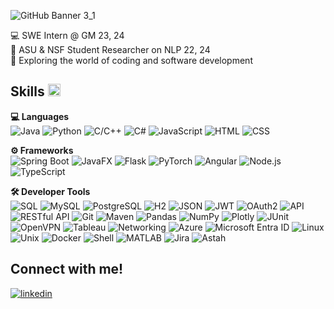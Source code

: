 ![GitHub Banner 3_1](https://github.com/user-attachments/assets/bbe09b1f-6469-4975-ae2a-b569fd834b2a)

💻 SWE Intern @ GM 23, 24  
📝 ASU & NSF Student Researcher on NLP 22, 24  
🌱 Exploring the world of coding and software development

<h2> Skills <img src = "https://media2.giphy.com/media/QssGEmpkyEOhBCb7e1/giphy.gif?cid=ecf05e47a0n3gi1bfqntqmob8g9aid1oyj2wr3ds3mg700bl&rid=giphy.gif" width = 20px height=20px> </h2>

<p>
  <!-- Languages -->
  <strong>💻 Languages</strong><br>
  <img alt="Java" src="https://img.shields.io/badge/-Java-007396?style=flat-square&logo=java&logoColor=white" />
  <img alt="Python" src="https://img.shields.io/badge/-Python-3776AB?style=flat-square&logo=python&logoColor=white" />
  <img alt="C/C++" src="https://img.shields.io/badge/-C/C++-00599C?style=flat-square&logo=cplusplus&logoColor=white" />
  <img alt="C#" src="https://img.shields.io/badge/-C%23-239120?style=flat-square&logo=c-sharp&logoColor=white" />
  <img alt="JavaScript" src="https://img.shields.io/badge/-JavaScript-F7DF1E?style=flat-square&logo=javascript&logoColor=black" />
  <img alt="HTML" src="https://img.shields.io/badge/-HTML-E34F26?style=flat-square&logo=html5&logoColor=white" />
  <img alt="CSS" src="https://img.shields.io/badge/-CSS-1572B6?style=flat-square&logo=css3&logoColor=white" />
</p>

<p>
  <!-- Frameworks -->
  <strong>⚙️ Frameworks</strong><br>
  <img alt="Spring Boot" src="https://img.shields.io/badge/-Spring%20Boot-6DB33F?style=flat-square&logo=spring-boot&logoColor=white" />
  <img alt="JavaFX" src="https://img.shields.io/badge/-JavaFX-18A303?style=flat-square&logo=java&logoColor=white" />
  <img alt="Flask" src="https://img.shields.io/badge/-Flask-000000?style=flat-square&logo=flask&logoColor=white" />
  <img alt="PyTorch" src="https://img.shields.io/badge/-PyTorch-EE4C2C?style=flat-square&logo=pytorch&logoColor=white" />
  <img alt="Angular" src="https://img.shields.io/badge/-Angular-DD0031?style=flat-square&logo=angular&logoColor=white" />
  <img alt="Node.js" src="https://img.shields.io/badge/-Node.js-43853D?style=flat-square&logo=node-dot-js&logoColor=white" />
  <img alt="TypeScript" src="https://img.shields.io/badge/-TypeScript-007ACC?style=flat-square&logo=typescript&logoColor=white" />
</p>

<p>
  <!-- Developer Tools -->
  <strong>🛠 Developer Tools</strong><br>
  <!-- Databases -->
  <img alt="SQL" src="https://img.shields.io/badge/-SQL-4479A1?style=flat-square&logo=sql&logoColor=white" />
  <img alt="MySQL" src="https://img.shields.io/badge/-MySQL-4479A1?style=flat-square&logo=mysql&logoColor=white" />
  <img alt="PostgreSQL" src="https://img.shields.io/badge/-PostgreSQL-4169E1?style=flat-square&logo=postgresql&logoColor=white" />
  <img alt="H2" src="https://img.shields.io/badge/-H2-0011ff?style=flat-square&logo=h2&logoColor=white" />

  <!-- Tools and APIs -->
  <img alt="JSON" src="https://img.shields.io/badge/-JSON-000000?style=flat-square&logo=json&logoColor=white" />
  <img alt="JWT" src="https://img.shields.io/badge/-JWT-000000?style=flat-square&logo=JSON-Web-Tokens&logoColor=white" />
  <img alt="OAuth2" src="https://img.shields.io/badge/-OAuth2-3B5998?style=flat-square&logo=oauth&logoColor=white" />
  <img alt="API" src="https://img.shields.io/badge/-API-FF6C37?style=flat-square&logo=api&logoColor=white" />
  <img alt="RESTful API" src="https://img.shields.io/badge/-RESTful%20API-02569B?style=flat-square&logo=rest-api&logoColor=white" />
  <img alt="Git" src="https://img.shields.io/badge/-Git-F05032?style=flat-square&logo=git&logoColor=white" />
  <img alt="Maven" src="https://img.shields.io/badge/-Maven-C71A36?style=flat-square&logo=apache-maven&logoColor=white" />
  <img alt="Pandas" src="https://img.shields.io/badge/-Pandas-150458?style=flat-square&logo=pandas&logoColor=white" />
  <img alt="NumPy" src="https://img.shields.io/badge/-NumPy-013243?style=flat-square&logo=numpy&logoColor=white" />
  <img alt="Plotly" src="https://img.shields.io/badge/-Plotly-3F4F75?style=flat-square&logo=plotly&logoColor=white" />
  <img alt="JUnit" src="https://img.shields.io/badge/-JUnit-25A162?style=flat-square&logo=junit5&logoColor=white" />
  <img alt="OpenVPN" src="https://img.shields.io/badge/-OpenVPN-EA7E20?style=flat-square&logo=openvpn&logoColor=white" />

  <!-- Data & Networking -->
  <img alt="Tableau" src="https://img.shields.io/badge/-Tableau-E97627?style=flat-square&logo=tableau&logoColor=white" />
  <img alt="Networking" src="https://img.shields.io/badge/-Networking-0000FF?style=flat-square&logo=cisco&logoColor=white" />

  <!-- Cloud & DevOps -->
  <img alt="Azure" src="https://img.shields.io/badge/-Azure-0089D6?style=flat-square&logo=microsoft-azure&logoColor=white" />
  <img alt="Microsoft Entra ID" src="https://img.shields.io/badge/-Microsoft%20Entra%20ID-6264A7?style=flat-square&logo=microsoft-azure&logoColor=white" />

  <!-- OS and Development -->
  <img alt="Linux" src="https://img.shields.io/badge/-Linux-FCC624?style=flat-square&logo=linux&logoColor=white" />
  <img alt="Unix" src="https://img.shields.io/badge/-Unix-0071C5?style=flat-square&logo=unix&logoColor=white" />

  <!-- DevOps & Shell -->
  <img alt="Docker" src="https://img.shields.io/badge/-Docker-2496ED?style=flat-square&logo=docker&logoColor=white" />
  <img alt="Shell" src="https://img.shields.io/badge/-Shell-4EAA25?style=flat-square&logo=gnu-bash&logoColor=white" />

  <!-- MATLAB -->
  <img alt="MATLAB" src="https://img.shields.io/badge/-MATLAB-0076A8?style=flat-square&logo=mathworks&logoColor=white" />

  <!-- Project Management -->
  <img alt="Jira" src="https://img.shields.io/badge/-Jira-0052CC?style=flat-square&logo=jira&logoColor=white" />
  <img alt="Astah" src="https://img.shields.io/badge/-Astah-0E76A8?style=flat-square&logo=astah&logoColor=white" />
</p>

<h2> Connect with me! </h2>

[![linkedin](https://img.shields.io/badge/linkedin-0A66C2?style=for-the-badge&logo=linkedin&logoColor=white)](https://www.linkedin.com/in/seoyeongoh/)


<!--
<h2> Connect with me! </h2>

Skills 
🛠 Languages  
  Java   Python   C/C++   JS   TS   HTML   Css

🛠 Tech Stack  
  React   Angular   Node JS   Express JS   SQL   BOOTSTRAP   SPRING MVC   git   github   scss   Next.js   figma   docker   VSCode   Visual Studio

**seoyeong643/seoyeong643** is a ✨ _special_ ✨ repository because its `README.md` (this file) appears on your GitHub profile.

Here are some ideas to get you started:

- 🔭 I’m currently working on ...
- 🌱 I’m currently learning ...
- 👯 I’m looking to collaborate on ...
- 🤔 I’m looking for help with ...
- 💬 Ask me about ...
- 📫 How to reach me: ...
- 😄 Pronouns: ...
- ⚡ Fun fact: ...
-->
